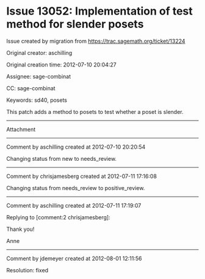 # Issue 13052: Implementation of test method for slender posets

Issue created by migration from https://trac.sagemath.org/ticket/13224

Original creator: aschilling

Original creation time: 2012-07-10 20:04:27

Assignee: sage-combinat

CC:  sage-combinat

Keywords: sd40, posets

This patch adds a method to posets to test whether a poset is slender.


---

Attachment


---

Comment by aschilling created at 2012-07-10 20:20:54

Changing status from new to needs_review.


---

Comment by chrisjamesberg created at 2012-07-11 17:16:08

Changing status from needs_review to positive_review.


---

Comment by aschilling created at 2012-07-11 17:19:07

Replying to [comment:2 chrisjamesberg]:

Thank you!

Anne


---

Comment by jdemeyer created at 2012-08-01 12:11:56

Resolution: fixed
